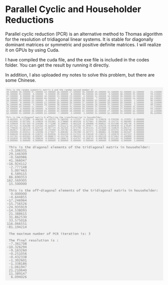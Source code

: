 # Parallel Cyclic and Householder Reductions
Parallel cyclic reduction (PCR) is an alternative method to Thomas algorithm for the resolution of tridiagonal linear systems. It is stable for diagonally dominant matrices or symmetric and positive definite matrices.  I will realize it on GPUs by using Cuda.

I have compiled the cuda file, and the exe file is included in the codes folder. You can get the result by running it directly.

In addition, I also uploaded my notes to solve this problem, but there are some Chinese.

![image](https://github.com/JingangQu/Parallel-Cyclic-Householder-Reductions/blob/master/images/3.jpg)
![image](https://github.com/JingangQu/Parallel-Cyclic-Householder-Reductions/blob/master/images/4.jpg)
